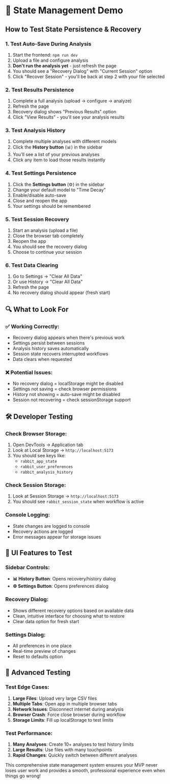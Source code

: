 # 🎯 State Management Demo

## How to Test State Persistence & Recovery

### 1. **Test Auto-Save During Analysis**
1. Start the frontend: `npm run dev`
2. Upload a file and configure analysis
3. **Don't run the analysis yet** - just refresh the page
4. You should see a "Recovery Dialog" with "Current Session" option
5. Click "Recover Session" - you'll be back at step 2 with your file selected

### 2. **Test Results Persistence**
1. Complete a full analysis (upload → configure → analyze)
2. Refresh the page
3. Recovery dialog shows "Previous Results" option
4. Click "View Results" - you'll see your analysis results

### 3. **Test Analysis History**
1. Complete multiple analyses with different models
2. Click the **History button** (📊) in the sidebar
3. You'll see a list of your previous analyses
4. Click any item to load those results instantly

### 4. **Test Settings Persistence**
1. Click the **Settings button** (⚙️) in the sidebar
2. Change your default model to "Time Decay"
3. Enable/disable auto-save
4. Close and reopen the app
5. Your settings should be remembered

### 5. **Test Session Recovery**
1. Start an analysis (upload a file)
2. Close the browser tab completely
3. Reopen the app
4. You should see the recovery dialog
5. Choose to continue your session

### 6. **Test Data Clearing**
1. Go to Settings → "Clear All Data"
2. Or use History → "Clear All Data"
3. Refresh the page
4. No recovery dialog should appear (fresh start)

## 🔍 What to Look For

### ✅ **Working Correctly:**
- Recovery dialog appears when there's previous work
- Settings persist between sessions
- Analysis history saves automatically
- Session state recovers interrupted workflows
- Data clears when requested

### ❌ **Potential Issues:**
- No recovery dialog = localStorage might be disabled
- Settings not saving = check browser permissions
- History not showing = auto-save might be disabled
- Session not recovering = check sessionStorage support

## 🛠️ Developer Testing

### Check Browser Storage:
1. Open DevTools → Application tab
2. Look at Local Storage → `http://localhost:5173`
3. You should see keys like:
   - `rabbit_app_state`
   - `rabbit_user_preferences`
   - `rabbit_analysis_history`

### Check Session Storage:
1. Look at Session Storage → `http://localhost:5173`
2. You should see `rabbit_session_state` when workflow is active

### Console Logging:
- State changes are logged to console
- Recovery actions are logged
- Error messages appear for storage issues

## 🎨 UI Features to Test

### Sidebar Controls:
- **📊 History Button**: Opens recovery/history dialog
- **⚙️ Settings Button**: Opens preferences dialog

### Recovery Dialog:
- Shows different recovery options based on available data
- Clean, intuitive interface for choosing what to restore
- Clear data option for fresh start

### Settings Dialog:
- All preferences in one place
- Real-time preview of changes
- Reset to defaults option

## 🚀 Advanced Testing

### Test Edge Cases:
1. **Large Files**: Upload very large CSV files
2. **Multiple Tabs**: Open app in multiple browser tabs
3. **Network Issues**: Disconnect internet during analysis
4. **Browser Crash**: Force close browser during workflow
5. **Storage Limits**: Fill up localStorage to test limits

### Test Performance:
1. **Many Analyses**: Create 10+ analyses to test history limits
2. **Large Results**: Use files with many touchpoints
3. **Rapid Changes**: Quickly switch between different analyses

This comprehensive state management system ensures your MVP never loses user work and provides a smooth, professional experience even when things go wrong!
